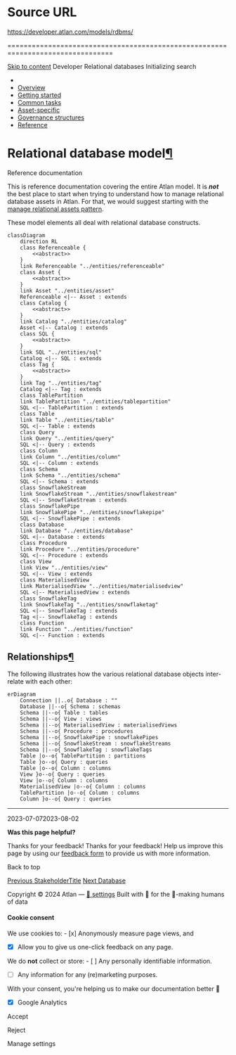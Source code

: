 # Source URL
https://developer.atlan.com/models/rdbms/

================================================================================

<!--
canonical: https://developer.atlan.com/models/rdbms/
meta-content-security-policy: object-src 'none'; base-uri 'self'; manifest-src 'self'; media-src 'self';
meta-description: Dear Developers
meta-generator: mkdocs-1.6.1, mkdocs-material-9.6.14
meta-og-description: Dear Developers
meta-og-image: https://developer.atlan.com/assets/images/social/models/rdbms/index.png
meta-og-image-height: 630
meta-og-image-type: image/png
meta-og-image-width: 1200
meta-og-title: Relational databases - Developer
meta-og-type: website
meta-og-url: https://developer.atlan.com/models/rdbms/
meta-twitter:card: summary_large_image
meta-twitter:description: Dear Developers
meta-twitter:image: https://developer.atlan.com/assets/images/social/models/rdbms/index.png
meta-twitter:title: Relational databases - Developer
meta-viewport: width=device-width,initial-scale=1
title: Relational databases - Developer
-->

[Skip to content](#relational-database-model) Developer Relational databases Initializing search 

* 
* [Overview](../..)
* [Getting started](../../getting-started/)
* [Common tasks](../../snippets/)
* [Asset\-specific](../../patterns/)
* [Governance structures](../../governance/)
* [Reference](../../reference/)

Relational database model[¶](#relational-database-model "Permanent link")
=========================================================================

Reference documentation

This is reference documentation covering the entire Atlan model. It is ***not*** the best place to start when trying to understand how to manage relational database assets in Atlan. For that, we would suggest starting with the [manage relational assets pattern](../../patterns/create/relational/).

These model elements all deal with relational database constructs.

```
classDiagram
    direction RL
    class Referenceable {
        <<abstract>>
    }
    link Referenceable "../entities/referenceable"
    class Asset {
        <<abstract>>
    }
    link Asset "../entities/asset"
    Referenceable <|-- Asset : extends
    class Catalog {
        <<abstract>>
    }
    link Catalog "../entities/catalog"
    Asset <|-- Catalog : extends
    class SQL {
        <<abstract>>
    }
    link SQL "../entities/sql"
    Catalog <|-- SQL : extends
    class Tag {
        <<abstract>>
    }
    link Tag "../entities/tag"
    Catalog <|-- Tag : extends
    class TablePartition
    link TablePartition "../entities/tablepartition"
    SQL <|-- TablePartition : extends
    class Table
    link Table "../entities/table"
    SQL <|-- Table : extends
    class Query
    link Query "../entities/query"
    SQL <|-- Query : extends
    class Column
    link Column "../entities/column"
    SQL <|-- Column : extends
    class Schema
    link Schema "../entities/schema"
    SQL <|-- Schema : extends
    class SnowflakeStream
    link SnowflakeStream "../entities/snowflakestream"
    SQL <|-- SnowflakeStream : extends
    class SnowflakePipe
    link SnowflakePipe "../entities/snowflakepipe"
    SQL <|-- SnowflakePipe : extends
    class Database
    link Database "../entities/database"
    SQL <|-- Database : extends
    class Procedure
    link Procedure "../entities/procedure"
    SQL <|-- Procedure : extends
    class View
    link View "../entities/view"
    SQL <|-- View : extends
    class MaterialisedView
    link MaterialisedView "../entities/materialisedview"
    SQL <|-- MaterialisedView : extends
    class SnowflakeTag
    link SnowflakeTag "../entities/snowflaketag"
    SQL <|-- SnowflakeTag : extends
    Tag <|-- SnowflakeTag : extends
    class Function
    link Function "../entities/function"
    SQL <|-- Function : extends
```

Relationships[¶](#relationships "Permanent link")
-------------------------------------------------

The following illustrates how the various relational database objects inter\-relate with each other:

```
erDiagram
    Connection ||..o{ Database : ""
    Database ||--o{ Schema : schemas
    Schema ||--o{ Table : tables
    Schema ||--o{ View : views
    Schema ||--o{ MaterialisedView : materialisedViews
    Schema ||--o{ Procedure : procedures
    Schema ||--o{ SnowflakePipe : snowflakePipes
    Schema ||--o{ SnowflakeStream : snowflakeStreams
    Schema ||--o{ SnowflakeTag : snowflakeTags
    Table |o--o{ TablePartition : partitions
    Table }o--o{ Query : queries
    Table |o--o{ Column : columns
    View }o--o{ Query : queries
    View |o--o{ Column : columns
    MaterialisedView |o--o{ Column : columns
    TablePartition |o--o{ Column : columns
    Column }o--o{ Query : queries
```

---

2023\-07\-072023\-08\-02

**Was this page helpful?**

Thanks for your feedback! Thanks for your feedback! Help us improve this page by using our [feedback form](https://docs.google.com/forms/d/e/1FAIpQLScfoq7vqEn8S4QvN0ehPp0MRy6WYK5x-okJDqD69lHgoPPWtg/viewform?usp=pp_url&entry.1800719315=/models/rdbms/) to provide us with more information. 

Back to top

[Previous StakeholderTitle](../entities/stakeholdertitle/) [Next Database](../entities/database/) 

Copyright © 2024 Atlan — [🍪 settings](#__consent) 
Built with 💙 for the 🤖\-making humans of data 

#### Cookie consent

We use cookies to: - [x] Anonymously measure page views, and
- [x] Allow you to give us one\-click feedback on any page.

 We do **not** collect or store: - [ ] Any personally identifiable information.
- [ ] Any information for any (re)marketing purposes.

 With your consent, you're helping us to make our documentation better 💙

- [x] Google Analytics

Accept

Reject

Manage settings

